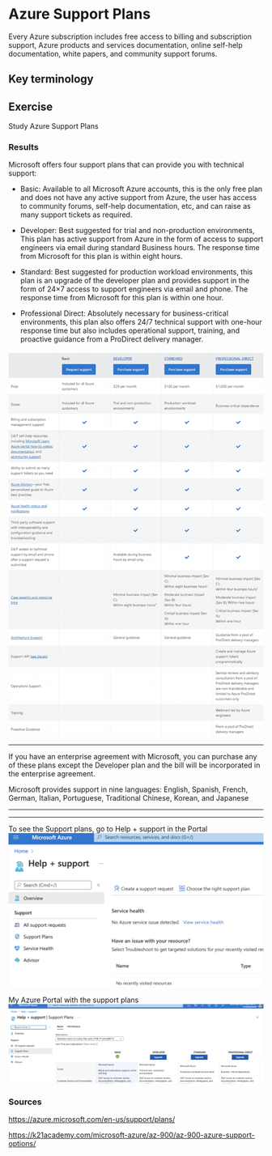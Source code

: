 # Azure Support Plans

Every Azure subscription includes free access to billing and subscription support, Azure products and services documentation, online self-help documentation, white papers, and community support forums.


## Key terminology



## Exercise

Study Azure Support Plans


### Results

Microsoft offers four support plans that can provide you with technical support:

- Basic: Available to all Microsoft Azure accounts, this is the only free plan and does not have any active support from Azure, the user has access to community forums, self-help documentation, etc, and can raise as many support tickets as required.

- Developer: Best suggested for trial and non-production environments, This plan has active support from Azure in the form of access to support engineers via email during standard Business hours. The response time from Microsoft for this plan is within eight hours.

- Standard: Best suggested for production workload environments, this plan is an upgrade of the developer plan and provides support in the form of 24×7 access to support engineers via email and phone. The response time from Microsoft for this plan is within one hour.

- Professional Direct: Absolutely necessary for business-critical environments, this plan also offers 24/7 technical support with one-hour response time but also includes operational support, training, and proactive guidance from a ProDirect delivery manager.

 ![screenshot](../00_includes/azureweek3/2022.png)

---

If you have an enterprise agreement with Microsoft, you can purchase any of these plans except the Developer plan and the bill will be incorporated in the enterprise agreement.

Microsoft provides support in nine languages: English, Spanish, French, German, Italian, Portuguese, Traditional Chinese, Korean, and Japanese

---
---
To see the Support plans, go to Help + support in the Portal
![screenshot](../00_includes/azureweek3/2021.png)

My Azure Portal with the support plans
![screenshot](../00_includes/azureweek3/20222.png)
### Sources

https://azure.microsoft.com/en-us/support/plans/

https://k21academy.com/microsoft-azure/az-900/az-900-azure-support-options/
